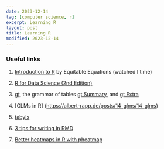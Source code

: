 ```yaml
---
date: 2023-12-14
tag: [computer science, r]
excerpt: Learning R
layout: post
title: Learning R
modified: 2023-12-14
---
```


### Useful links

1. [Introduction to R](https://www.youtube.com/watch?v=yZ0bV2Afkjc&ab_channel=EquitableEquations) by Equitable Equations (watched I time)
1. [R for Data Science (2nd Edition)](https://r4ds.hadley.nz/import)
1. [gt](https://themockup.blog/posts/2020-09-04-10-table-rules-in-r/#rule-10-add-visualizations-when-appropriate), the grammar of tables [gt Summary](https://www.danieldsjoberg.com/gt-and-gtsummary-presentation/#1), and [gt Extra](https://themockup.blog/posts/2022-06-13-gtextras-cran/)
1. [GLMs in R] (https://albert-rapp.de/posts/14_glms/14_glms)

1. [tabyls](https://nmrgroup.r-universe.dev/articles/janitor/tabyls.html)
1. [3 tips for writing in RMD](https://www.njtierney.com/post/2018/02/28/three-r-tips/)
1. [Better heatmaps in R with pheatmap](https://r-charts.com/correlation/pheatmap/)
